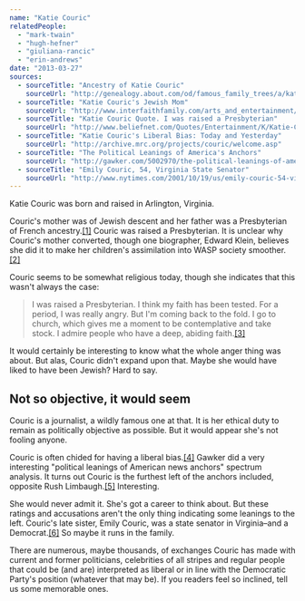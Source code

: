 ```yaml
---
name: "Katie Couric"
relatedPeople:
  - "mark-twain"
  - "hugh-hefner"
  - "giuliana-rancic"
  - "erin-andrews"
date: "2013-03-27"
sources:
  - sourceTitle: "Ancestry of Katie Couric"
    sourceUrl: "http://genealogy.about.com/od/famous_family_trees/a/katie_couric.htm"
  - sourceTitle: "Katie Couric's Jewish Mom"
    sourceUrl: "http://www.interfaithfamily.com/arts_and_entertainment/popular_culture/Interfaith_Celebrities_Katie_Courics_Jewish_Mom.shtml"
  - sourceTitle: "Katie Couric Quote. I was raised a Presbyterian"
    sourceUrl: "http://www.beliefnet.com/Quotes/Entertainment/K/Katie-Couric/I-Was-Raised-A-Presbyterian-I-Think-My-Faith-Has.aspx"
  - sourceTitle: "Katie Couric's Liberal Bias: Today and Yesterday"
    sourceUrl: "http://archive.mrc.org/projects/couric/welcome.asp"
  - sourceTitle: "The Political Leanings of America's Anchors"
    sourceUrl: "http://gawker.com/5002970/the-political-leanings-of-americas-anchors"
  - sourceTitle: "Emily Couric, 54, Virginia State Senator"
    sourceUrl: "http://www.nytimes.com/2001/10/19/us/emily-couric-54-virginia-state-senator.html"
---
```


Katie Couric was born and raised in Arlington, Virginia.

Couric's mother was of Jewish descent and her father was a Presbyterian of French ancestry.<a class="source-citation" href="http://genealogy.about.com/od/famous_family_trees/a/katie_couric.htm" title="Ancestry of Katie Couric">[1]</a> Couric was raised a Presbyterian. It is unclear why Couric's mother converted, though one biographer, Edward Klein, believes she did it to make her children's assimilation into WASP society smoother.<a class="source-citation" href="http://www.interfaithfamily.com/arts_and_entertainment/popular_culture/Interfaith_Celebrities_Katie_Courics_Jewish_Mom.shtml" title="Katie Couric&apos;s Jewish Mom">[2]</a>

Couric seems to be somewhat religious today, though she indicates that this wasn't always the case:

>I was raised a Presbyterian. I think my faith has been tested. For a period, I was really angry. But I'm coming back to the fold. I go to church, which gives me a moment to be contemplative and take stock. I admire people who have a deep, abiding faith.<a class="source-citation" href="http://www.beliefnet.com/Quotes/Entertainment/K/Katie-Couric/I-Was-Raised-A-Presbyterian-I-Think-My-Faith-Has.aspx" title="Katie Couric Quote. I was raised a Presbyterian">[3]</a>

It would certainly be interesting to know what the whole anger thing was about. But alas, Couric didn't expand upon that. Maybe she would have liked to have been Jewish? Hard to say.


## Not so objective, it would seem

Couric is a journalist, a wildly famous one at that. It is her ethical duty to remain as politically objective as possible. But it would appear she's not fooling anyone.

Couric is often chided for having a liberal bias.<a class="source-citation" href="http://archive.mrc.org/projects/couric/welcome.asp" title="Katie Couric&apos;s Liberal Bias: Today and Yesterday">[4]</a> Gawker did a very interesting "political leanings of American news anchors" spectrum analysis. It turns out Couric is the furthest left of the anchors included, opposite Rush Limbaugh.<a class="source-citation" href="http://gawker.com/5002970/the-political-leanings-of-americas-anchors" title="The Political Leanings of America&apos;s Anchors">[5]</a> Interesting.

She would never admit it. She's got a career to think about. But these ratings and accusations aren't the only thing indicating some leanings to the left. Couric's late sister, Emily Couric, was a state senator in Virginia–and a Democrat.<a class="source-citation" href="http://www.nytimes.com/2001/10/19/us/emily-couric-54-virginia-state-senator.html" title="Emily Couric, 54, Virginia State Senator">[6]</a> So maybe it runs in the family.

There are numerous, maybe thousands, of exchanges Couric has made with current and former politicians, celebrities of all stripes and regular people that could be (and are) interpreted as liberal or in line with the Democratic Party's position (whatever that may be). If you readers feel so inclined, tell us some memorable ones.